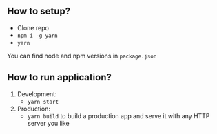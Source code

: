 ## How to setup?

- Clone repo
- `npm i -g yarn`
- `yarn`

You can find node and npm versions in `package.json`

## How to run application?

1. Development: 
    - `yarn start`
2. Production:
    - `yarn build` to build a production app and serve it with any HTTP server you like
